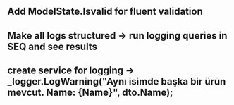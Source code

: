 ## Add ModelState.Isvalid for fluent validation

## Make all logs structured -> run logging queries in SEQ and see results

## create service for logging -> \_logger.LogWarning("Aynı isimde başka bir ürün mevcut. Name: {Name}", dto.Name);
